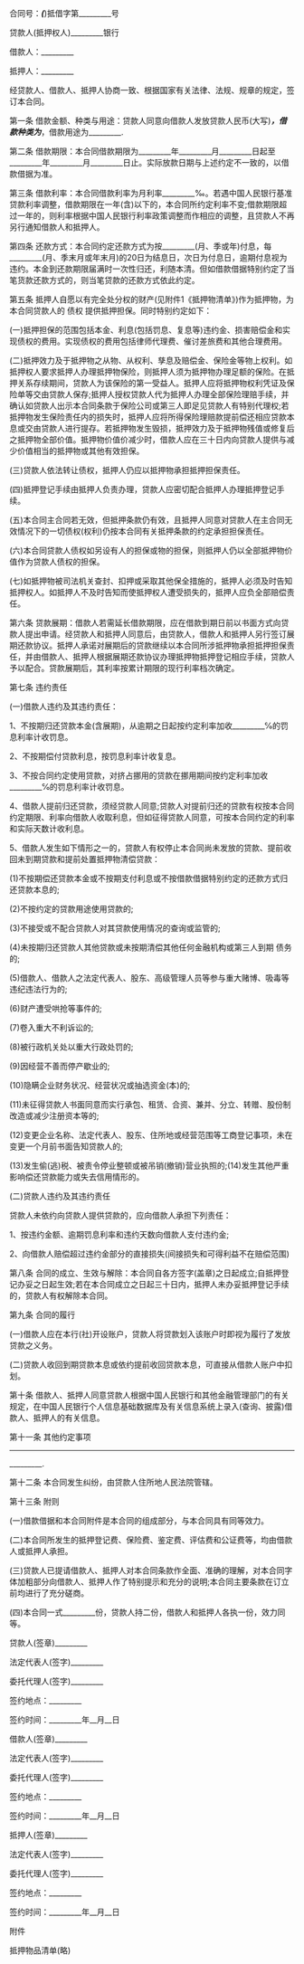
 


合同号：_________(_________)抵借字第_________号


贷款人(抵押权人)_________银行


借款人：_________


抵押人：_________


经贷款人、借款人、抵押人协商一致、根据国家有关法律、法规、规章的规定，签订本合同。


第一条 借款金额、种类与用途：贷款人同意向借款人发放贷款人民币(大写)_________，借款种类为_________，借款用途为_________.


第二条 借款期限：本合同借款期限为_________年_________月_________日起至_________年_________月_________日止。实际放款日期与上述约定不一致的，以借款借据为准。


第三条 借款利率：本合同借款利率为月利率_________‰。若遇中国人民银行基准贷款利率调整，借款期限在一年(含)以下的，本合同所约定利率不变;借款期限超过一年的，则利率根据中国人民银行利率政策调整而作相应的调整，且贷款人不再另行通知借款人和抵押人。


第四条 还款方式：本合同约定还款方式为按_________(月、季或年)付息，每_________(月、季末月或年末月)的20日为结息日，次日为付息日，逾期付息视为违约。本金到还款期限届满时一次性归还，利随本清。但如借款借据特别约定了当笔货款还款方式的，则当笔贷款的还款方式依此约定。


第五条 抵押人自愿以有完全处分权的财产(见附件1《抵押物清单》)作为抵押物，为本合同贷款人的
债权
提供抵押担保。同时特别约定如下：


(一)抵押担保的范围包括本金、利息(包括罚息、复息等)违约金、损害赔偿金和实现债权的费用。实现债权的费用包括律师代理费、催讨差旅费和其他合理费用。


(二)抵押效力及于抵押物之从物、从权利、孳息及赔偿金、保险金等物上权利。如抵押权人要求抵押人办理抵押物保险，则抵押人须为抵押物办理足额的保险。在抵押关系存续期间，贷款人为该保险的第一受益人。抵押人应将抵押物权利凭证及保险单等交由贷款人保存;抵押人授权贷款人代为抵押人办理全部保险理赔手续，并确认如贷款人出示本合同条款于保险公司或第三人即足见贷款人有特别代理权;若抵押物发生保险责任内的损失时，抵押人应将所得保险理赔款提前偿还相应贷款本息或交由贷款人进行提存。若抵押物发生毁损，抵押效力及于抵押物残值或修复后之抵押物全部价值。抵押物价值价减少时，借款人应在三十日内向贷款人提供与减少价值相当的抵押物或其他有效担保。


(三)贷款人依法转让债权，抵押人仍应以抵押物承担抵押担保责任。


(四)抵押登记手续由抵押人负责办理，贷款人应密切配合抵押人办理抵押登记手续。


(五)本合同主合同若无效，但抵押条款仍有效，且抵押人同意对贷款人在主合同无效情况下的一切债权(权利)仍按本合同有关抵押条款的约定承担担保责任。


(六)本合同贷款人债权如另设有人的担保或物的担保，则抵押人仍以全部抵押物价值作为贷款人债权的担保。


(七)如抵押物被司法机关查封、扣押或采取其他保全措施的，抵押人必须及时告知抵押权人。如抵押人不及时告知而使抵押权人遭受损失的，抵押人应负全部赔偿责任。


第六条 贷款展期：借款人若需延长借款期限，应在借款到期日前以书面方式向贷款人提出申请。经贷款人和抵押人同意后，由贷款人，借款人和抵押人另行签订展期还款协议。抵押人承诺对展期后的贷款继续以本合同所涉抵押物承担抵押担保责任，并由借款人、抵押人根据展期还款协议办理抵押物抵押登记相应手续，贷款人予以配合。贷款展期后，其利率按累计期限的现行利率档次确定。


第七条 违约责任


(一)借款人违约及其违约责任：


1、不按期归还贷款本金(含展期)，从逾期之日起按约定利率加收_________℅的罚息利率计收罚息。


2、不按期偿付贷款利息，按罚息利率计收复息。


3、不按合同约定使用贷款，对挤占挪用的贷款在挪用期间按约定利率加收_________℅的罚息利率计收罚息。


4、借款人提前归还贷款，须经贷款人同意;贷款人对提前归还的贷款有权按本合同约定期限、利率向借款人收取利息，但如征得贷款人同意，可按本合同约定的利率和实际天数计收利息。


5、借款人发生如下情形之一的，贷款人有权停止本合同尚未发放的贷款、提前收回未到期贷款和提前处置抵押物清偿贷款：


(1)不按期偿还贷款本金或不按期支付利息或不按借款借据特别约定的还款方式归还贷款本息的;


(2)不按约定的贷款用途使用贷款的;


(3)不接受或不配合贷款人对其贷款使用情况的查询或监管的;


(4)未按期归还贷款人其他贷款或未按期清偿其他任何金融机构或第三人到期
债务
的;


(5)借款人、借款人之法定代表人、股东、高级管理人员等参与重大赌博、吸毒等违纪违法行为的;


(6)财产遭受哄抢等事件的;


(7)卷入重大不利诉讼的;


(8)被行政机关处以重大行政处罚的;


(9)因经营不善而停产歇业的;


(10)隐瞒企业财务状况、经营状况或抽选资金(本)的;


(11)未征得贷款人书面同意而实行承包、租赁、合资、兼并、分立、转赠、股份制改造或减少注册资本等的;


(12)变更企业名称、法定代表人、股东、住所地或经营范围等工商登记事项，未在变更一个月前书面告知贷款人的;


(13)发生偷(逃)税、被责令停业整顿或被吊销(撤销)营业执照的;(14)发生其他严重影响偿还贷款能力或失去信用情形的。


(二)贷款人违约及其违约责任


贷款人未依约向贷款人提供贷款的，应向借款人承担下列责任：


1、按违约金额、逾期罚息利率和违约天数向借款人支付违约金;


2、向借款人赔偿超过违约金部分的直接损失(间接损失和可得利益不在赔偿范围)


第八条 合同的成立、生效与解除：本合同自各方签字(盖章)之日起成立;自抵押登记办妥之日起生效;若在本合同成立之日起三十日内，抵押人未办妥抵押登记手续的，贷款人有权解除本合同。


第九条 合同的履行


(一)借款人应在本行(社)开设账户，贷款人将贷款划入该账户时即视为履行了发放贷款之义务。


(二)贷款人收回到期贷款本息或依约提前收回贷款本息，可直接从借款人账户中扣划。


第十条 借款人、抵押人同意贷款人根据中国人民银行和其他金融管理部门的有关规定，在中国人民银行个人信息基础数据库及有关信息系统上录入(查询、披露)借款人、抵押人的有关信息。


第十一条 其他约定事项


_________


_________.


第十二条 本合同发生纠纷，由贷款人住所地人民法院管辖。


第十三条 附则


(一)借款借据和本合同附件是本合同的组成部分，与本合同具有同等效力。


(二)本合同所发生的抵押登记费、保险费、鉴定费、评估费和公证费等，均由借款人或抵押人承担。


(三)贷款人已提请借款人、抵押人对本合同条款作全面、准确的理解，对本合同字体加粗部分向借款人、抵押人作了特别提示和充分的说明;本合同主要条款在订立前均进行了充分磋商。


(四)本合同一式_________份，贷款人持二份，借款人和抵押人各执一份，效力同等。


贷款人(签章)_________


法定代表人(签字)_________


委托代理人(签字)_________


签约地点：_________


签约时间：_________年__月__日


借款人(签章)_________


法定代表人(签字)_________


委托代理人(签字)_________


签约地点：_________


签约时间：_________年__月__日


抵押人(签章)_________


法定代表人(签字)_________


委托代理人(签字)_________


签约地点：_________


签约时间：_________年__月__日


附件


抵押物品清单(略)
 


 

 
 
 
 
 
  


  
 

  


  


  
 
 
 
 


